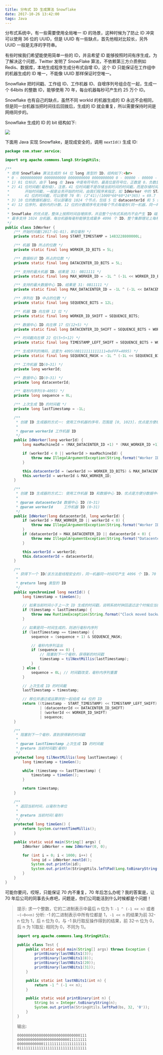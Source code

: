 ```yaml
---
title: 分布式 ID 生成算法 Snowflake
date: 2017-10-26 13:42:00
tags: Java
---
```


分布式系统中，有一些需要使用全局唯一 ID 的场景，这种时候为了防止 ID 冲突可以使用 36 位的 UUID，但是 UUID 有一些缺点，首先他相对比较长，另外 UUID 一般是无序的字符串。

有些时候我们希望能使用简单一些的 ID，并且希望 ID 能够按照时间有序生成，为了解决这个问题，Twitter 发明了 SnowFlake 算法，不依赖第三方介质例如 Redis、数据库，本地生成程序生成分布式自增 ID，这个 ID 只能保证在工作组中的机器生成的 ID 唯一，不能像 UUID 那样保证时空唯一。

Snowflake 把时间戳、工作组 ID、工作机器 ID、自增序列号组合在一起，生成一个 64bits 的整数 ID，能够使用 70 年，每台机器每秒可产生约 25 万个 ID。

Snowflake 也有自己的缺点，虽然不同 workId 的机器生成的 ID 永远不会相同，但是同一台机器当把时间往后回拨后，生成的 ID 就会重复，所以需要保持时间是网络同步的。

Snowflake 生成的 ID 的 bit 结构如下:

![](/img/java/snowflake.png)<!--more-->

下面用 Java 实现 Snowflake，是现成安全的，调用 `nextId()` 生成 ID:

```java
package com.xtuer.service;

import org.apache.commons.lang3.StringUtils;

/**
 * 使用 Snowflake 算法生成的 64 位 long 类型的 ID，结构如下:<br>
 * 0 - 0000000000 0000000000 0000000000 0000000000 0 - 00000 - 00000 - 000000000000 <br>
 * 1) 01 位标识，由于 long 在 Java 中是有符号的，最高位是符号位，正数是 0，负数是 1，ID 一般使用正数，所以最高位是 0<br>
 * 2) 41 位时间截(毫秒级)，注意，41 位时间截不是存储当前时间的时间截，而是存储时间截的差值(当前时间 - 开始时间)得到的值，
 *       开始时间截，一般是业务开始的时间，由我们程序来指定，如 IdWorker 中的 START_TIMESTAMP 属性。
 *       41 位的时间截，可以使用 70 年: (2^41)/(1000*60*60*24*365) = 69.7 年<br>
 * 3) 10 位的数据机器位，可以部署在 1024 个节点，包括 5 位 datacenterId 和 5 位 workerId<br>
 * 4) 12 位序列，毫秒内的计数，12 位的计数顺序号支持每个节点每毫秒(同一机器，同一时间截)产生 4096 个 ID 序号<br>
 *
 * SnowFlake 的优点是，整体上按照时间自增排序，并且整个分布式系统内不会产生 ID 碰撞(由数据中心 ID 和机器 ID 作区分)，并且效率较高。
 * 最多支持 1024 台机器，每台机器每毫秒能够生成最多 4096 个 ID，整个集群理论上每秒可以生成 1024 * 1000 * 4096 = 42 亿个 ID。
 */
public class IdWorker {
    /** 开始时间截(2017-01-01)，单位毫秒 */
    private static final long START_TIMESTAMP = 1483228800000L;

    /** 机器 ID 所占的位数 */
    private static final long WORKER_ID_BITS = 5L;

    /** 数据标识 ID 所占的位数 */
    private static final long DATACENTER_ID_BITS = 5L;

    /** 支持的最大机器 ID，结果是 31: 0B11111 */
    private static final long MAX_WORKER_ID = -1L ^ (-1L << WORKER_ID_BITS);

    /** 支持的最大数据中心 ID，结果是 31: 0B11111 */
    private static final long MAX_DATACENTER_ID = -1L ^ (-1L << DATACENTER_ID_BITS);

    /** 序列在 ID 中占的位数 */
    private static final long SEQUENCE_BITS = 12L;

    /** 机器 ID 向左移 12 位 */
    private static final long WORKER_ID_SHIFT = SEQUENCE_BITS;

    /** 数据中心 ID 向左移 17 位(12+5) */
    private static final long DATACENTER_ID_SHIFT = SEQUENCE_BITS + WORKER_ID_BITS;

    /** 时间截向左移 22 位(5+5+12) */
    private static final long TIMESTAMP_LEFT_SHIFT = SEQUENCE_BITS + WORKER_ID_BITS + DATACENTER_ID_BITS;

    /** 生成序列的掩码，这里为 4095(0B111111111111=0xFFF=4095) */
    private static final long SEQUENCE_MASK = -1L ^ (-1L << SEQUENCE_BITS);

    /** 工作机器 ID(0~31) */
    private long workerId;

    /** 数据中心 ID(0~31) */
    private long datacenterId;

    /** 毫秒内序列(0~4095) */
    private long sequence = 0L;

    /** 上次生成 ID 的时间截 */
    private long lastTimestamp = -1L;

    /**
     * 创建 ID 生成器的方式一: 使用工作机器的序号，范围是 [0, 1023]，优点是方便给机器编号
     *
     * @param workerId 工作机器 ID
     */
    public IdWorker(long workerId) {
        long maxMachineId = (MAX_DATACENTER_ID +1) * (MAX_WORKER_ID +1) - 1; // 1023

        if (workerId < 0 || workerId > maxMachineId) {
            throw new IllegalArgumentException(String.format("Worker ID can't be greater than %d or less than 0", maxMachineId));
        }

        this.datacenterId = (workerId >> WORKER_ID_BITS) & MAX_DATACENTER_ID;
        this.workerId = workerId & MAX_WORKER_ID;
    }

    /**
     * 创建 ID 生成器的方式二: 使用工作机器 ID 和数据中心 ID，优点是方便分数据中心管理
     *
     * @param datacenterId 数据中心 ID (0~31)
     * @param workerId     工作机器 ID (0~31)
     */
    public IdWorker(long datacenterId, long workerId) {
        if (workerId > MAX_WORKER_ID || workerId < 0) {
            throw new IllegalArgumentException(String.format("Worker ID can't be greater than %d or less than 0", MAX_WORKER_ID));
        }
        if (datacenterId > MAX_DATACENTER_ID || datacenterId < 0) {
            throw new IllegalArgumentException(String.format("Datacenter ID can't be greater than %d or less than 0", MAX_DATACENTER_ID));
        }

        this.workerId = workerId;
        this.datacenterId = datacenterId;
    }

    /**
     * 获得下一个 ID(该方法是线程安全的)，同一机器同一时间可产生 4096 个 ID，70 年内不生成重复的 ID
     *
     * @return long 类型的 ID
     */
    public synchronized long nextId() {
        long timestamp = timeGen();

        // 如果当前时间小于上一次 ID 生成的时间戳，说明系统时钟回退过这个时候应当抛出异常
        if (timestamp < lastTimestamp) {
            throw new RuntimeException(String.format("Clock moved backwards. Refusing to generate id for %d milliseconds", lastTimestamp - timestamp));
        }

        // 如果是同一时间生成的，则进行毫秒内序列
        if (lastTimestamp == timestamp) {
            sequence = (sequence + 1) & SEQUENCE_MASK;

            // 毫秒内序列溢出
            if (sequence == 0) {
                // 阻塞到下一个毫秒，获得新的时间戳
                timestamp = tilNextMillis(lastTimestamp);
            }
        } else {
            sequence = 0L; // 时间戳改变，毫秒内序列重置
        }

        // 上次生成 ID 的时间截
        lastTimestamp = timestamp;

        // 移位并通过或运算拼到一起组成 64 位的 ID
        return ((timestamp - START_TIMESTAMP) << TIMESTAMP_LEFT_SHIFT)
                | (datacenterId << DATACENTER_ID_SHIFT)
                | (workerId << WORKER_ID_SHIFT)
                | sequence;
    }

    /**
     * 阻塞到下一个毫秒，直到获得新的时间戳
     *
     * @param lastTimestamp 上次生成 ID 的时间截
     * @return 当前时间戳(毫秒)
     */
    protected long tilNextMillis(long lastTimestamp) {
        long timestamp = timeGen();

        while (timestamp <= lastTimestamp) {
            timestamp = timeGen();
        }

        return timestamp;
    }

    /**
     * 返回当前时间，以毫秒为单位
     *
     * @return 当前时间(毫秒)
     */
    protected long timeGen() {
        return System.currentTimeMillis();
    }

    public static void main(String[] args) {
        IdWorker idWorker = new IdWorker(0, 0);

        for (int i = 0; i < 1000; i++) {
            long id = idWorker.nextId();
            System.out.println(id);
            System.out.println(StringUtils.leftPad(Long.toBinaryString(id), 64, "0"));
        }
    }
}
```

可能你要问，哎呀，只能保证 70 内不重复，70 年后怎么办呢？我的答案是，让 70 年后公司的同事去头疼吧，问题是，你们公司能活到什么时候都是个问题！

> 提示: 求一个整数，它的二进制表示中最后 n 位为 1: `-1 ^ (-1 << n)` 或者 `~(~0<<n)`
> 分析: -1 的二进制表示中所有位都是 1，`-1 << n` 的结果为前 32-n 位为 1，后 n 位为 0，与 -1 执行取反操作得到的结果，前 32-n 位为 0，后 n 为 1(取反: 相同为 0，不同为 1)。
>
> ```java
> import org.apache.commons.lang.StringUtils;
>
> public class Test {
>     public static void main(String[] args) throws Exception {
>         printBinary(lastNBits1(3));
>         printBinary(lastNBits1(8));
>         printBinary(lastNBits1(20));
>         printBinary(lastNBits1(31));
>     }
>
>     public static int lastNBits1(int n) {
>         return -1 ^ (-1 << n);
>     }
>
>     public static void printBinary(int n) {
>         String bs = Integer.toBinaryString(n);
>         System.out.println(StringUtils.leftPad(bs, 32, '0'));
>     }
> }
> ```
>
> 输出:
>
> ```
> 00000000000000000000000000000111
> 00000000000000000000000011111111
> 00000000000011111111111111111111
> 01111111111111111111111111111111
> ```

